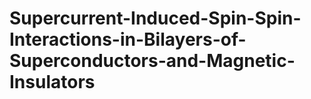 # Supercurrent-Induced-Spin-Spin-Interactions-in-Bilayers-of-Superconductors-and-Magnetic-Insulators